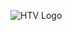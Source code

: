 ![HTV Logo](https://i2.wp.com/www.helicoptertrainingvideos.com/wp-content/uploads/2018/01/Logo1Square-75x75.png)
